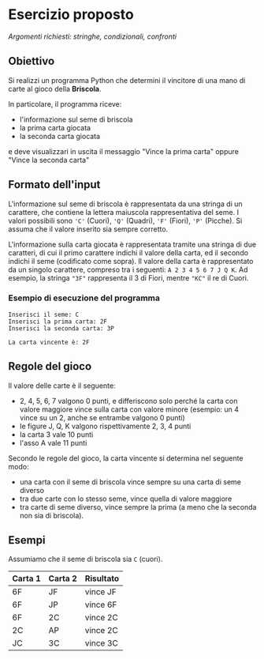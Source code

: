 # Esercizio proposto

*Argomenti richiesti: stringhe, condizionali, confronti*

## Obiettivo

Si realizzi un programma Python che determini il vincitore di una mano di carte al gioco della **Briscola**.

In particolare, il programma riceve:

- l'informazione sul seme di briscola
- la prima carta giocata
- la seconda carta giocata

e deve visualizzari in uscita il messaggio "Vince la prima carta" oppure "Vince la seconda carta"

## Formato dell'input

L'informazione sul seme di briscola è rappresentata da una stringa di un carattere, che contiene la lettera maiuscola rappresentativa del seme. 
I valori possibili sono `'C'` (Cuori), `'Q'` (Quadri), `'F'` (Fiori), `'P'` (Picche). Si assuma che il valore inserito sia sempre corretto.

L'informazione sulla carta giocata è rappresentata tramite una stringa di due caratteri, di cui il primo carattere indichi il valore della carta, ed il secondo indichi il seme (codificato come sopra). Il valore della carta è rappresentato da un singolo carattere, compreso tra i seguenti: `A 2 3 4 5 6 7 J Q K`. Ad esempio, la stringa `"3F"` rappresenta il 3 di Fiori, mentre `"KC"` il re di Cuori.

### Esempio di esecuzione del programma

    Inserisci il seme: C
    Inserisci la prima carta: 2F
    Inserisci la seconda carta: 3P

    La carta vincente è: 2F

## Regole del gioco

Il valore delle carte è il seguente:
- 2, 4, 5, 6, 7 valgono 0 punti, e differiscono solo perché la carta con valore maggiore vince sulla carta con valore minore (esempio: un 4 vince su un 2, anche se entrambe valgono 0 punti)
- le figure J, Q, K valgono rispettivamente 2, 3, 4 punti
- la carta 3 vale 10 punti
- l'asso A vale 11 punti

Secondo le regole del gioco, la carta vincente si determina nel seguente modo:
- una carta con il seme di briscola vince sempre su una carta di seme diverso
- tra due carte con lo stesso seme, vince quella di valore maggiore
- tra carte di seme diverso, vince sempre la prima (a meno che la seconda non sia di briscola).


## Esempi

Assumiamo che il seme di briscola sia `C` (cuori).

| Carta 1 | Carta 2 | Risultato | 
|---------|---------|-----------|
| 6F      | JF      | vince JF  |
| 6F      | JP      | vince 6F  |
| 6F      | 2C      | vince 2C  |
| 2C      | AP      | vince 2C  |
| JC      | 3C      | vince 3C  |